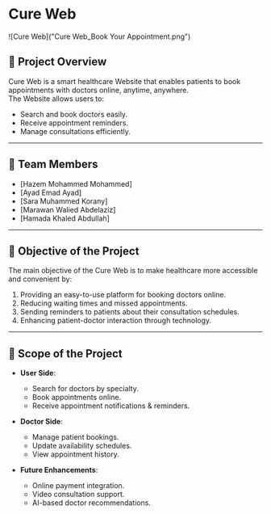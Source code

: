 # Cure Web

![Cure Web]("Cure Web_Book Your Appointment.png")

## 📌 Project Overview  
Cure Web is a smart healthcare Website that enables patients to book appointments with doctors online, anytime, anywhere.  
The Website allows users to:  
- Search and book doctors easily.  
- Receive appointment reminders.  
- Manage consultations efficiently.  

---

## 👥 Team Members  
- [Hazem Mohammed Mohammed] 
- [Ayad Emad Ayad]  
- [Sara Muhammed Korany]  
- [Marawan Walied Abdelaziz]
- [Hamada Khaled Abdullah]

---

## 🎯 Objective of the Project  
The main objective of the Cure Web is to make healthcare more accessible and convenient by:  
1. Providing an easy-to-use platform for booking doctors online.  
2. Reducing waiting times and missed appointments.  
3. Sending reminders to patients about their consultation schedules.  
4. Enhancing patient-doctor interaction through technology.  

---

## 📂 Scope of the Project  
- **User Side**:  
  - Search for doctors by specialty.  
  - Book appointments online.  
  - Receive appointment notifications & reminders.  

- **Doctor Side**:  
  - Manage patient bookings.  
  - Update availability schedules.  
  - View appointment history.  

- **Future Enhancements**:  
  - Online payment integration.  
  - Video consultation support.  
  - AI-based doctor recommendations.  
